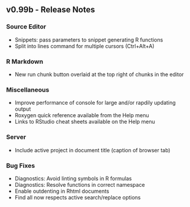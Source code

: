 
## v0.99b - Release Notes


### Source Editor

* Snippets: pass parameters to snippet generating R functions
* Split into lines command for multiple cursors (Ctrl+Alt+A)

### R Markdown

* New run chunk button overlaid at the top right of chunks in the editor


### Miscellaneous

* Improve performance of console for large and/or rapdily updating output
* Roxygen quick reference available from the Help menu
* Links to RStudio cheat sheets available on the Help menu

### Server

* Include active project in document title (caption of browser tab) 


### Bug Fixes

* Diagnostics: Avoid linting symbols in R formulas
* Diagnostics: Resolve functions in correct namespace 
* Enable outdenting in Rhtml documents
* Find all now respects active search/replace options

